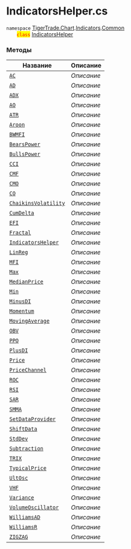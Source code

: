
# IndicatorsHelper.cs
`namespace` [TigerTrade.Chart](../../../../../TigerTrade.Chart.md).[Indicators](../../../../../TigerTrade.Chart/Indicators.md).[Common](../../../../../TigerTrade.Chart/Indicators/Common.md)  
&nbsp;&nbsp;&nbsp;&nbsp;&nbsp;&nbsp;&nbsp;<mark style="color:red;">`class`</mark> [IndicatorsHelper](../../IndicatorsHelper.cs.md)

### Методы
| Название | Описание |
| --- | --- |
| [`AC`](./Методы/AC.md) | *Описание* |
| [`AD`](./Методы/AD.md) | *Описание* |
| [`ADX`](./Методы/ADX.md) | *Описание* |
| [`AO`](./Методы/AO.md) | *Описание* |
| [`ATR`](./Методы/ATR.md) | *Описание* |
| [`Aroon`](./Методы/Aroon.md) | *Описание* |
| [`BWMFI`](./Методы/BWMFI.md) | *Описание* |
| [`BearsPower`](./Методы/BearsPower.md) | *Описание* |
| [`BullsPower`](./Методы/BullsPower.md) | *Описание* |
| [`CCI`](./Методы/CCI.md) | *Описание* |
| [`CMF`](./Методы/CMF.md) | *Описание* |
| [`CMO`](./Методы/CMO.md) | *Описание* |
| [`CO`](./Методы/CO.md) | *Описание* |
| [`ChaikinsVolatility`](./Методы/ChaikinsVolatility.md) | *Описание* |
| [`CumDelta`](./Методы/CumDelta.md) | *Описание* |
| [`EFI`](./Методы/EFI.md) | *Описание* |
| [`Fractal`](./Методы/Fractal.md) | *Описание* |
| [`IndicatorsHelper`](./Методы/IndicatorsHelper.md) | *Описание* |
| [`LinReg`](./Методы/LinReg.md) | *Описание* |
| [`MFI`](./Методы/MFI.md) | *Описание* |
| [`Max`](./Методы/Max.md) | *Описание* |
| [`MedianPrice`](./Методы/MedianPrice.md) | *Описание* |
| [`Min`](./Методы/Min.md) | *Описание* |
| [`MinusDI`](./Методы/MinusDI.md) | *Описание* |
| [`Momentum`](./Методы/Momentum.md) | *Описание* |
| [`MovingAverage`](./Методы/MovingAverage.md) | *Описание* |
| [`OBV`](./Методы/OBV.md) | *Описание* |
| [`PPO`](./Методы/PPO.md) | *Описание* |
| [`PlusDI`](./Методы/PlusDI.md) | *Описание* |
| [`Price`](./Методы/Price.md) | *Описание* |
| [`PriceChannel`](./Методы/PriceChannel.md) | *Описание* |
| [`ROC`](./Методы/ROC.md) | *Описание* |
| [`RSI`](./Методы/RSI.md) | *Описание* |
| [`SAR`](./Методы/SAR.md) | *Описание* |
| [`SMMA`](./Методы/SMMA.md) | *Описание* |
| [`SetDataProvider`](./Методы/SetDataProvider.md) | *Описание* |
| [`ShiftData`](./Методы/ShiftData.md) | *Описание* |
| [`StdDev`](./Методы/StdDev.md) | *Описание* |
| [`Subtraction`](./Методы/Subtraction.md) | *Описание* |
| [`TRIX`](./Методы/TRIX.md) | *Описание* |
| [`TypicalPrice`](./Методы/TypicalPrice.md) | *Описание* |
| [`UltOsc`](./Методы/UltOsc.md) | *Описание* |
| [`VHF`](./Методы/VHF.md) | *Описание* |
| [`Variance`](./Методы/Variance.md) | *Описание* |
| [`VolumeOscillator`](./Методы/VolumeOscillator.md) | *Описание* |
| [`WilliamsAD`](./Методы/WilliamsAD.md) | *Описание* |
| [`WilliamsR`](./Методы/WilliamsR.md) | *Описание* |
| [`ZIGZAG`](./Методы/ZIGZAG.md) | *Описание* |
